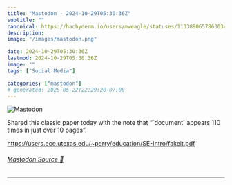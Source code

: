 ```yaml
---
title: "Mastodon - 2024-10-29T05:30:36Z"
subtitle: ""
canonical: https://hachyderm.io/users/mweagle/statuses/113389065786303436
description:
image: "/images/mastodon.png"

date: 2024-10-29T05:30:36Z
lastmod: 2024-10-29T05:30:36Z
image: ""
tags: ["Social Media"]

categories: ["mastodon"]
# generated: 2025-05-22T22:29:20-07:00
---
```

![Mastodon](/images/mastodon.png)

<p>Shared this classic paper today with the note that “`document` appears 110 times in just over 10 pages”.</p><p><a href="https://users.ece.utexas.edu/~perry/education/SE-Intro/fakeit.pdf" target="_blank" rel="nofollow noopener noreferrer" translate="no"><span class="invisible">https://</span><span class="ellipsis">users.ece.utexas.edu/~perry/ed</span><span class="invisible">ucation/SE-Intro/fakeit.pdf</span></a></p>


###### [Mastodon Source 🐘](https://hachyderm.io/@mweagle/113389065786303436)

___
